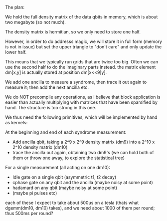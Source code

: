 The plan:

We hold the full density matrix of the data qbits in memory, which is about two megabyte (so not much).

The density matrix is hermitian, so we only need to store one half.

However, in order to do addresss magic, we will store it in full form (memory is not in issue)
but set the upper triangle to "don't care" and only update the lower half.

This means that we typically run grids that are twice too big. Often we can use the
second half to do the imaginary parts instead.
the matrix element dm[x,y] is actually stored at position dm[x<<9|y].



We add one ancilla to measure a syndrome, then trace it out again to measure it; then add the next ancilla etc.


We do NOT precompile any operations, as i believe that block application is easier than actually 
multiplying with matrices that have been sparsified by hand. The structure is too strong in this one.


We thus need the following primitives, which will be implemented by hand as kernels:

At the beginning and end of each syndrome measurement:
  - Add ancilla qbit, taking a 2^9 x 2^9 density matrix (dm9) into a 2^10 x 2^10 density matrix (dm10)
  - trace the ancilla out again, obtaining two dm9's (we can hold both of them or throw one away, to explore the statistical tree)

For a single measurement (all acting on one dm10):
  - Idle gate on a single qbit (asymmetric t1, t2 decay)
  - cphase gate on any qbit and the ancilla (maybe noisy at some point)
  - hadamard on any qbit (maybe noisy at some point)
  - (maybe pi pulses etc)

each of these I expect to take about 500us on a tesla (thats what dgemm(dm10, dm10) takes), 
and we need about 1000 of them per round; thus 500ms per round?



